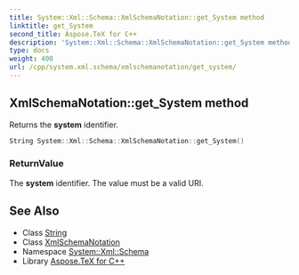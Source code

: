 ```yaml
---
title: System::Xml::Schema::XmlSchemaNotation::get_System method
linktitle: get_System
second_title: Aspose.TeX for C++
description: 'System::Xml::Schema::XmlSchemaNotation::get_System method. Returns the system identifier in C++.'
type: docs
weight: 400
url: /cpp/system.xml.schema/xmlschemanotation/get_system/
---
```

## XmlSchemaNotation::get_System method


Returns the **system** identifier.

```cpp
String System::Xml::Schema::XmlSchemaNotation::get_System()
```


### ReturnValue

The **system** identifier. The value must be a valid URI.

## See Also

* Class [String](../../../system/string/)
* Class [XmlSchemaNotation](../)
* Namespace [System::Xml::Schema](../../)
* Library [Aspose.TeX for C++](../../../)
